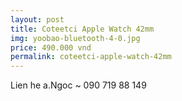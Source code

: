 ```yaml
---
layout: post
title: Coteetci Apple Watch 42mm
img: yoobao-bluetooth-4-0.jpg
price: 490.000 vnd
permalink: coteetci-apple-watch-42mm
---
```

Lien he a.Ngoc ~ 090 719 88 149
